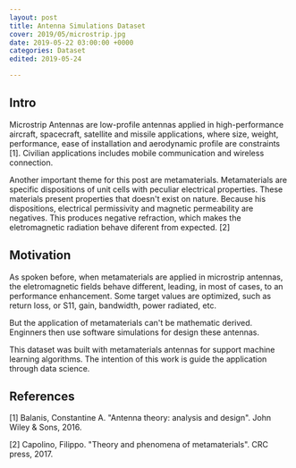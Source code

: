 ```yaml
---
layout: post
title: Antenna Simulations Dataset
cover: 2019/05/microstrip.jpg
date: 2019-05-22 03:00:00 +0000
categories: Dataset
edited: 2019-05-24

---
```

## Intro

Microstrip Antennas are low-profile antennas applied in high-performance aircraft, spacecraft, satellite and missile applications, where size, weight, performance, ease of installation and aerodynamic profile are constraints [1]. Civilian applications includes mobile communication and wireless connection. 

Another important theme for this post are metamaterials. Metamaterials are specific dispositions of unit cells with peculiar electrical properties. These materials present properties that doesn't exist on nature. Because his dispositions, electrical permissivity and magnetic permeability are negatives. This produces negative refraction, which makes the eletromagnetic radiation behave diferent from expected. [2]

## Motivation

As spoken before, when metamaterials are applied in microstrip antennas, the eletromagnetic fields behave different, leading, in most of cases, to an performance enhancement. Some target values are optimized, such as return loss, or S11, gain, bandwidth, power radiated, etc.

But the application of metamaterials can't be mathematic derived. Enginners then use software simulations for design these antennas.

This dataset was built with metamaterials antennas for support machine learning algorithms. The intention of this work is guide the application through data science. 

## References

[1] Balanis, Constantine A. "Antenna theory: analysis and design". John Wiley & Sons, 2016.

[2] Capolino, Filippo. "Theory and phenomena of metamaterials". CRC press, 2017.